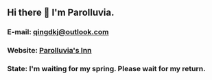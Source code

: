 ## Hi there 👋 I'm Parolluvia.
### E-mail: qingdkj@outlook.com
### Website: [Parolluvia's Inn](https://blog.parolluvia.ink)
### State: I'm waiting for my spring. Please wait for my return.

<!--
**qingdkj/qingdkj** is a ✨ _special_ ✨ repository because its `README.md` (this file) appears on your GitHub profile.

Here are some ideas to get you started:

- 🔭 I’m currently working on ...
- 🌱 I’m currently learning ...
- 👯 I’m looking to collaborate on ...
- 🤔 I’m looking for help with ...
- 💬 Ask me about ...
- 📫 How to reach me: ...
- 😄 Pronouns: ...
- ⚡ Fun fact: ...
-->
